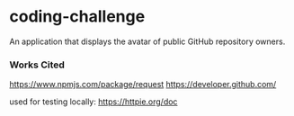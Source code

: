 # coding-challenge
An application that displays the avatar of public GitHub repository owners.

### Works Cited 

https://www.npmjs.com/package/request
https://developer.github.com/

used for testing locally:
https://httpie.org/doc